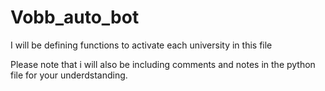 # Vobb_auto_bot
I will be defining functions to activate each university in this file 


Please note that i will also be including comments and notes in the python file for your underdstanding.
